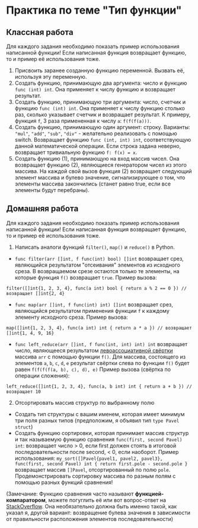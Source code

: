 # Практика по теме "Тип функции"
## Классная работа
Для каждого задания необходимо показать пример использования написанной функции! Если написанная функция возвращает функцию, то и пример её использования тоже.
1. Присвоить заранее созданную функцию переменной. Вызвать её, используя эту переменную.
2. Создать функцию, принимающую два аргумента: число и функцию `func (int) int`. Она применяет к числу функцию и возвращает результат.
3. Создать функцию, принимающую три аргумента: число, счетчик и функцию `func (int) int`. Она применяет к числу функцию столько раз, сколько указывает счетчик и возвращает результат. К примеру, функция `f`, 3 раза примененная к числу `а`: `f(f(f(a)))`.
4. Создать функцию, принимающую один аргумент: строку. Варианты: `"mul"`, `"add"`, `"sub"`, `"div"` - желательно реализовать с помощью switch. Возвращает функцию `func (int, int) int`, соответствующую данной математической операции. Если строка задана неверно, возвращает тривиальную функцию `f: f(x) = x`.
5. Создать функцию (1), принимающую на вход массив чисел. Она возвращает функцию (2), являющиеся генератором чисел из этого массива. На каждой свой вызов функция (2) возвращает следующий элемент массива и булево значение, сигнализирующее о том, что элементы массива закончились (станет равно true, если все элементы будут перебраны).

## Домашняя работа
Для каждого задания необходимо показать пример использования написанной функции! Если написанная функция возвращает функцию, то и пример её использования тоже.
1. Написать аналоги функций `filter()`, `map()` и `reduce()` в Python.
- `func filter(arr []int, f func(int) bool) []int` возвращает срез, являющийся результатом "отсеивания" элементов из исходного среза. В возвращаемом срезе остаются только те элементы, на которые функция `f()` возвращает `true`. Пример вызова:
```golang
filter([]int{1, 2, 3, 4}, func(a int) bool { return a % 2 == 0 }) // возвращает []int{2, 4}
```
- `func map(arr []int, f func(int) int) []int` возвращает срез, являющийся результатом применения функции `f` к каждому элементу исходного среза. Пример вызова:
```golang
map([]int{1, 2, 3, 4}, func(a int) int { return a * a }) // возвращает []int{1, 4, 9, 16}
```
- `func left_reduce(arr []int, f func(int, int) int) int` возвращает число, являющееся результатом [левоассоциативной свёртки](https://ru.wikipedia.org/wiki/Свёртка_списка) массива `arr` с помощью функции `f()`. Для массива, состоящего из элементов `a`, `b`, `c`, `d`, `e` результат свёртки слева по функции `f()` будет равен `f(f(f(f(a, b), c), d), e)` Пример вызова (свёртка по операции сложения):
```golang
left_reduce([]int{1, 2, 3, 4}, func(a, b int) int { return a + b }) // возвращает 10
```
2. Отсортировать массив структур по выбранному полю
- Создать тип структуры с вашим именем, которая имеет минимум три поля разных типов (предположим, я объявил тип `type Pavel struct`)
- Создать функцию сортировки, которая принимает массив структур и так называемую функцию сравнения `func(first, second Pavel) int`: возвращает число > 0, если first должен стоять в итоговой последовательности после second, < 0, если наоборот. Пример использования: `my_sort([]Pavel{pavel1, pavel2, pavel3}, func(first, second Pavel) int { return first.pole - second.pole }` возвращает массив `[]Pavel`, отсортированный по полю `pole`. Продемонстрировать сортировку массива по разным полям с помощью разных функций сравнения!

(Замечание: Функцию сравнения часто называют **функцией-компаратором**, можете погуглить её или вот вопрос-ответ на [StackOverflow](https://ru.stackoverflow.com/questions/758227/Что-такое-компаратор?ysclid=lsjgzfm67a648408250). Она необязательно должна быть именно такой, как указал я, другой вариант: возвращение булева значения в зависимости от правильности расположения элементов последовательности)

